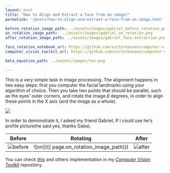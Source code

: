 ```yaml
---
layout: post
title: "How to Align and Extract a face from an image?"
permalink: '/posts/how-to-align-and-extraxt-a-face-from-an-image.html'

before_rotation_image_path: ../assets/images/gabriel_before_rotation.png
on_rotation_image_path:  ../assets/images/gabriel_on_rotation.png
after_rotation_image_path: ../assets/images/gabriel_face_extraction.png

face_rotation_notebook_url: https://github.com/victorhausen/computer-vision-toolkit/blob/master/notebooks/face_rotation_and_extraction.ipynb
computer_vision_toolkit_url: https://github.com/victorhausen/computer-vision-toolkit

beta_equation_path: ../assets/images/tex.png

---
```


This is a very simple task in image processing. The alignment happens in two easy steps: first you computer the facial landmarks using your algorithm of choice. Then you take two points that should be parallel, such as the eyes' outer corners, and rotate the image <i>β</i> degrees, in order to align these points in the X axis (and the image as a whole).


<img src="{{ page.beta_equation_path }}" style="display:block; margin-left: auto; margin-right:auto;">


In order to demonstrate it, I asked my friend Gabriel, If I could use he's profile picture(he said yes, thanks Gabs).

|Before|Rotating|After|
|---|---|---|
| ![before]({{page.before_rotation_image_path}}) | ![on]({{ page.on_rotation_image_path}}) |![after]({{page.after_rotation_image_path}})|

You can check <a href="{{page.face_rotation_notebook_url}}" target="_blank"><i>this</i></a> and others implementation in my <a href="{{page.computer_vision_toolkit_url}}" target="_blank"><i>Computer Vision Toolkit</i></a> repository.
